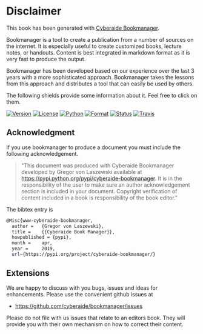 # Disclaimer

This book has been generated with [Cyberaide
Bookmanager](https://pypi.python.org/pypi/cyberaide-bookmanager). 

Bookmanager is a tool to create a publication from a number of sources on the
internet. It is especially useful to create customized books, lecture notes, or
handouts. Content is best integrated in markdown format as it is very fast to
produce the output. 

Bookmanager has been developed based on our experience over the last 3 years
with a more sophisticated approach. Bookmanager takes the lessons from this
approach and distributes a tool that can easily be used by others.

The following
shields provide some information about it. Feel free to click on them.

[![Version](https://img.shields.io/pypi/v/cyberaide-bookmanager.svg)](https://pypi.python.org/pypi/cyberaide-bookmanager)
[![License](https://img.shields.io/badge/License-Apache%202.0-blue.svg)](https://github.com/cloudmesh/cyberaide-bookmanager/blob/master/LICENSE)
[![Python](https://img.shields.io/pypi/pyversions/cyberaide-bookmanager.svg)](https://pypi.python.org/pypi/cyberaide-bookmanager)
[![Format](https://img.shields.io/pypi/format/cyberaide-bookmanager.svg)](https://pypi.python.org/pypi/cyberaide-bookmanager)
[![Status](https://img.shields.io/pypi/status/cyberaide-bookmanager.svg)](https://pypi.python.org/pypi/cyberaide-bookmanager)
[![Travis](https://travis-ci.com/cloudmesh/cyberaide-bookmanager.svg?branch=master)](https://travis-ci.com/cloudmesh/cyberaide-bookmanager)

## Acknowledgment

If you use bookmanager to produce a document you must include the following
acknowledgement.

> "This document was produced with Cyberaide Bookmanager developed by Gregor von
> Laszewski available at https://pypi.python.org/pypi/cyberaide-bookmanager. It
> is in the responsibility of the user to make sure an author acknowledgement 
> section is included in your document. Copyright verification of content included
> in a book is responsibility of the book editor."

The bibtex entry is

```bash
@Misc{www-cyberaide-bookmanager,
  author = 	 {Gregor von Laszewski},
  title = 	 {{Cyberaide Book Manager}},
  howpublished = {pypi},
  month = 	 apr,
  year = 	 2019,
  url={https://pypi.org/project/cyberaide-bookmanager/}
```

## Extensions

We are happy to discuss with you bugs, issues and ideas for enhancements. 
Please use the convenient github issues at 

* <https://github.com/cyberaide/bookmanager/issues>

Please do not file with us issues that relate to an editors book. They will
provide you with their own mechanism on how to correct their content.
